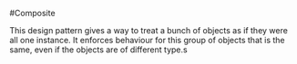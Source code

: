 #Composite

This design pattern gives a way to treat a bunch of objects as if they were all one instance.
It enforces behaviour for this group of objects that is the same, even if the objects are of different type.s
